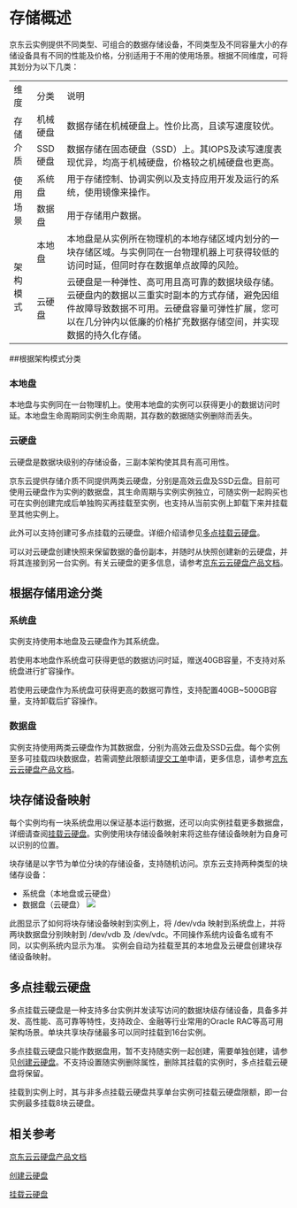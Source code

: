 # 存储概述
京东云实例提供不同类型、可组合的数据存储设备，不同类型及不同容量大小的存储设备具有不同的性能及价格，分别适用于不用的使用场景。根据不同维度，可将其划分为以下几类：
<table>
   <tr>
      <td> 维度 </td>
      <td>分类 </td>
      <td> 说明 </td>
   </tr>
   <tr>
      <td rowspan="2"> 存储介质  </td>
      <td> 机械硬盘 </td>
      <td> 数据存储在机械硬盘上。性价比高，且读写速度较优。   </td>
   </tr>
   <tr>
      <td> SSD硬盘 </td>
      <td> 数据存储在固态硬盘（SSD）上。其IOPS及读写速度表现优异，均高于机械硬盘，价格较之机械硬盘也更高。 </td>
   </tr>
   <tr>
      <td rowspan="2"> 使用场景   </td>
      <td> 系统盘   </td>
      <td> 用于存储控制、协调实例以及支持应用开发及运行的系统，使用镜像来操作。  </td>
   </tr>
   <tr>
      <td> 数据盘  </td>
      <td> 用于存储用户数据。 </td>
   </tr>
   <tr>
      <td rowspan="2"> 架构模式   </td>
      <td> 本地盘   </td>
      <td> 本地盘是从实例所在物理机的本地存储区域内划分的一块存储区域。与实例同在一台物理机器上可获得较低的访问时延，但同时存在数据单点故障的风险。     </td>
   </tr>
   <tr>
      <td>云硬盘  </td>
      <td> 云硬盘是一种弹性、高可用且高可靠的数据块级存储。云硬盘内的数据以三重实时副本的方式存储，避免因组件故障导致数据不可用。云硬盘容量可弹性扩展，您可以在几分钟内以低廉的价格扩充数据存储空间，并实现数据的持久化存储。     </td>
   </tr> 
</table>

##根据架构模式分类

### 本地盘
本地盘与实例同在一台物理机上。使用本地盘的实例可以获得更小的数据访问时延。本地盘生命周期同实例生命周期，其存数的数据随实例删除而丢失。

### 云硬盘
云硬盘是数据块级别的存储设备，三副本架构使其具有高可用性。

京东云提供存储介质不同提供两类云硬盘，分别是高效云盘及SSD云盘。目前可使用云硬盘作为实例的数据盘，其生命周期与实例实例独立，可随实例一起购买也可在实例创建完成后单独购买再挂载至实例，也支持从当前实例上卸载下来并挂载至其他实例上。

此外可以支持创建可多点挂载的云硬盘。详细介绍请参见[多点挂载云硬盘](#user-content-多点挂载云硬盘)。

可以对云硬盘创建快照来保留数据的备份副本，并随时从快照创建新的云硬盘，并将其连接到另一台实例。有关云硬盘的更多信息，请参考[京东云云硬盘产品文档](../../../CloudDisk/Introduction/What-Is-CloudDisk.md)。

## 根据存储用途分类

### 系统盘
实例支持使用本地盘及云硬盘作为其系统盘。

若使用本地盘作系统盘可获得更低的数据访问时延，赠送40GB容量，不支持对系统盘进行扩容操作。

若使用云硬盘作为系统盘可获得更高的数据可靠性，支持配置40GB~500GB容量，支持卸载后扩容操作。

### 数据盘
实例支持使用两类云硬盘作为其数据盘，分别为高效云盘及SSD云盘。每个实例至多可挂载四块数据盘，若需调整此限额请[提交工单][1]申请，更多信息，请参考[京东云云硬盘产品文档](../../../CloudDisk/Introduction/What-Is-CloudDisk.md)。

## 块存储设备映射
每个实例均有一块系统盘用以保证基本运行数据，还可以向实例挂载更多数据盘，详细请查阅[挂载云硬盘](Attach-Cloud-Disk.md)。实例使用块存储设备映射来将这些存储设备映射为自身可以识别的位置。

块存储是以字节为单位分块的存储设备，支持随机访问。京东云支持两种类型的块储存设备：

* 系统盘（本地盘或云硬盘）
* 数据盘（云硬盘）
![](../../../../../image/vm/Operation-Guide-CD-overview.png)

此图显示了如何将块存储设备映射到实例上，将 /dev/vda 映射到系统盘上，并将两块数据盘分别映射到 /dev/vdb 及 /dev/vdc。不同操作系统内设备名或有不同，以实例系统内显示为准。
实例会自动为挂载至其的本地盘及云硬盘创建块存储设备映射。

## 多点挂载云硬盘

多点挂载云硬盘是一种支持多台实例并发读写访问的数据块级存储设备，具备多并发、高性能、高可靠等特性，支持政企、金融等行业常用的Oracle RAC等高可用架构场景。单块共享块存储最多可以同时挂载到16台实例。

多点挂载云硬盘只能作数据盘用，暂不支持随实例一起创建，需要单独创建，请参见[创建云硬盘]()。不支持设置随实例删除属性，删除其挂载的实例时，多点挂载云硬盘将保留。

挂载到实例上时，其与非多点挂载云硬盘共享单台实例可挂载云硬盘限额，即一台实例最多挂载8块云硬盘。


## 相关参考
[京东云云硬盘产品文档](../../../CloudDisk/Introduction/What-Is-CloudDisk.md)

[创建云硬盘]()

[挂载云硬盘](Attach-Cloud-Disk.md)


  [1]: https://ticket.jdcloud.com/myorder/submit